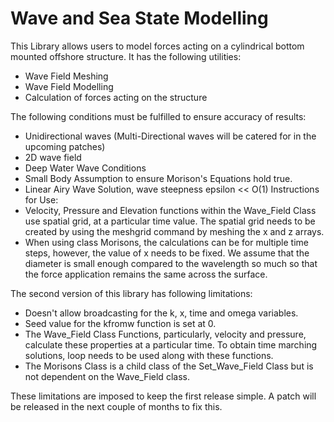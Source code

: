 # Wave and Sea State Modelling
This Library allows users to model forces acting on a cylindrical bottom mounted offshore structure. It has the following utilities:
- Wave Field Meshing
- Wave Field Modelling
- Calculation of forces acting on the structure

The following conditions must be fulfilled to ensure accuracy of results:
- Unidirectional waves (Multi-Directional waves will be catered for in the upcoming patches)
- 2D wave field
- Deep Water Wave Conditions
- Small Body Assumption to ensure Morison's Equations hold true. 
- Linear Airy Wave Solution, wave steepness epsilon << O(1)
Instructions for Use:
- Velocity, Pressure and Elevation functions within the Wave_Field Class use spatial grid, at a particular time value. The spatial grid needs to be created by using the meshgrid command by meshing the x and z arrays.  
- When using class Morisons, the calculations can be for multiple time steps, however, the value of x needs to be fixed. We assume that the diameter is small enough compared to the wavelength so much so that the force application remains the same across the surface. 


The second version of this library has following limitations:
- Doesn't allow broadcasting for the k, x, time and omega variables.
- Seed value for the kfromw function is set at 0. 
- The Wave_Field Class Functions, particularly, velocity and pressure, calculate these properties at a particular time. To obtain time marching solutions, loop needs to be used along with these functions.
- The Morisons Class is a child class of the Set_Wave_Field Class but is not dependent on the Wave_Field class.  

These limitations are imposed to keep the first release simple. A patch will be released in the next couple of months to fix this. 
